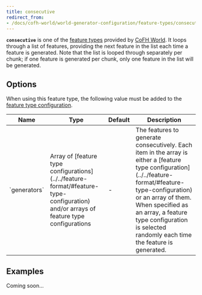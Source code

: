```yaml
---
title: consecutive
redirect_from:
- /docs/cofh-world/world-generator-configuration/feature-types/consecutive/
---
```


**`consecutive`** is one of the [feature types](../) provided by [CoFH
World](../../../). It loops through a list of features, providing the next
feature in the list each time a feature is generated. Note that the list is
looped through separately per chunk; if one feature is generated per chunk, only
one feature in the list will be generated.


Options
-------

When using this feature type, the following value must be added to the [feature
type configuration](../../feature-format/#feature-type-configuration).

<div class="uk-overflow-container">
    <table class="uk-table uk-table-striped uk-text-small">
        <thead>
            <tr>
                <th>Name</th>
                <th>Type</th>
                <th>Default</th>
                <th>Description</th>
            </tr>
        </thead>
        <tbody>
            <tr>
                <td markdown="span">`generators`</td>
                <td markdown="span">
                    Array of
                    [feature type configurations](../../feature-format/#feature-type-configuration)
                    and/or arrays of feature type configurations
                </td>
                <td markdown="span">-</td>
                <td markdown="span">
                    The features to generate consecutively. Each item in the
                    array is either a
                    [feature type configuration](../../feature-format/#feature-type-configuration)
                    or an array of them. When specified as an array, a feature
                    type configuration is selected randomly each time the
                    feature is generated.
                </td>
            </tr>
        </tbody>
    </table>
</div>


Examples
--------

Coming soon...
